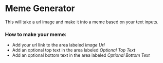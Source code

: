 # Meme Generator
This will take a url image and make it into a meme based on your text inputs.
### How to make your meme:
- Add your url link to the area labeled *Image Url*
- Add an optional top text in the area labeled *Optional Top Text*
- Add an optional bottom text in the area labeled *Optional Bottom Text*
